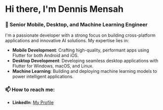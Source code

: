 # Hi there, I'm Dennis Mensah 

### 🚀 Senior Mobile, Desktop, and Machine Learning Engineer

I'm a passionate developer with a strong focus on building cross-platform applications and innovative AI solutions. My expertise lies in:

- **Mobile Development**: Crafting high-quality, performant apps using Flutter for both Android and iOS.
- **Desktop Development**: Developing seamless desktop applications with Flutter for Windows, macOS, and Linux.
- **Machine Learning**: Building and deploying machine learning models to power intelligent applications.

### 📫 How to reach me:
- **LinkedIn**: [My Profile](www.linkedin.com/in/dennis-mensah-7b9a29102)
